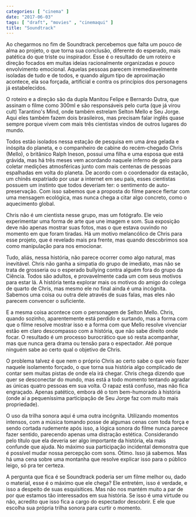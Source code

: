 ```yaml
---
categories: [ "cinema" ]
date: "2017-06-03"
tags: [ "draft", "movies" , "cinemaqui" ]
title: "Soundtrack"
---
```

Ao chegarmos no fim de Soundtrack percebemos que falta um pouco de alma ao
projeto, o que torna sua conclusão, diferente do esperado, mais patética
do que triste ou inspirador. Esse é o resultado de um roteiro e direção
focados em muitas ideias racionalmente organizadas e pouco envolvimento
emocional. Aquelas pessoas parecem irremediavelmente isoladas de tudo e
de todos, e quando algum tipo de aproximação acontece, ela soa forçada,
artificial e contra os princípios dos personagens já estabelecidos.

O roteiro e a direção são da dupla Manitou Felipe e Bernardo Dutra,
que assinam o filme como 300ml e são responsáveis pelo curta (que
já virou cult) Tarantino's Mind, onde também estrelam Selton Mello e
Seu Jorge. Aqui eles também fazem dois brasileiros, mas precisam falar
inglês quase sempre porque vivem com mais três cientistas vindos de
outros lugares do mundo.

Todos estão isolados nessa estação de pesquisa em uma área gelada e
inóspita do planeta, e o companheiro de cabine do recém-chegado Chris
(Mello), o britânico Ralph Ineson, possui uma filha e uma esposa que
está grávida, mas há três meses vem acordando naquele inferno de
gelo para coletar medições atmosféricas junto com mais centenas de
pessoas espalhadas em volta do planeta. De acordo com o coordenador da
estação, um chinês expatriado por usar a internet em seu país, esses
cientistas possuem um instinto que todos deveriam ter: o sentimento de
auto-preservação. Com isso sabemos que a proposta do filme parece
flertar com uma mensagem ecológica, mas nunca chega a citar algo
concreto, como o aquecimento global.

Chris não é um cientista nesse grupo, mas um fotógrafo. Ele veio
experimentar uma forma de arte que une imagem e som. Sua exposição
deve não apenas mostrar suas fotos, mas o que estava ouvindo no momento
em que foram tiradas. Há um motivo melancólico de Chris para esse
projeto, que é revelado mais pra frente, mas quando descobrimos soa
como manipulação para nos emocionar.

Tudo, aliás, nessa história, não parece ocorrer como algo natural,
mas inevitável. Chris não ganha a simpatia do grupo de imediato, mas
não se trata de grosseria ou o esperado bullying contra alguém fora
do grupo da Ciência. Todos são adultos, e provavelmente cada um com
seus motivos para estar lá. A história tenta explorar mais os motivos
do amigo do colega de quarto de Chris, mas mesmo ele no final ainda é
uma incógnita. Sabemos uma coisa ou outra dele através de suas falas,
mas eles não parecem convencer o suficiente.

E a mesma coisa acontece com o personagem de Selton Mello. Chris, quando
sozinho, aparentemente está perdido e surtando, mas a forma com que
o filme resolve mostrar isso e a forma com que Mello resolve vivenciar
estão em claro descompasso com a história, que não sabe direito onde
focar. O resultado é um processo burocrático que só resta acompanhar,
mas que nunca gera drama ou tensão para o espectador. Até porque
ninguém sabe ao certo qual o objetivo de Chris.

O problema talvez é que nem o próprio Chris ao certo sabe o que
veio fazer naquele isolamento forçado, o que torna sua história algo
complicado de contar sem muitas pistas de onde ela irá chegar. Chris
chega dizendo que quer se desconectar do mundo, mas está a todo momento
tentando agradar as únicas quatro pessoas em sua volta. O rapaz está
confuso, mas não fica engraçado. Apenas patético, embora dê o tom
bem-humorado à história (onde aí a pequeníssima participação de
Seu Jorge faz com muito mais propriedade).

O uso da trilha sonora aqui é uma outra incógnita. Utilizando momentos
intensos, com a música tomando posse de algumas cenas com toda força e
sendo cortada rudemente após isso, a lógica sonora do filme nunca parece
fazer sentido, parecendo apenas uma distração estética. Considerando
pelo título que ela deveria ser algo importante da história, ela mais
confunde que ajuda. No máximo sua participação incidental demonstra
que é possível mudar nossa percepção com sons. Ótimo. Isso já
sabemos. Mas há uma cena sobre uma montanha que resolve explicar isso
para o público leigo, só pra ter certeza.

A pergunta que fica é se Soundtrack poderia ser um filme melhor ou,
dado o material, esse é o máximo que ele chega? Ele entretém, isso é
verdade, e isso a despeito de suas esquisitices. Mas não nos mantém
muito a par de por que estamos tão interessados em sua história. Se
isso é uma virtude ou não, acredito que isso fica a cargo do espectador
descobrir. E ele que escolha sua própria trilha sonora para curtir o
momento.
